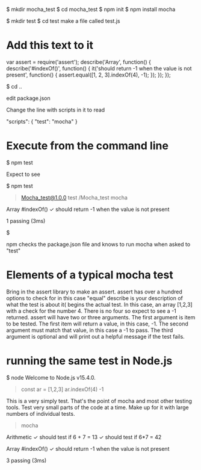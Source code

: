 $ mkdir mocha_test
$ cd mocha_test
$ npm init
$ npm install mocha

$ mkdir test
$ cd test
make a file called 
test.js

# Add this text to it

var assert = require('assert');
describe('Array', function() {
  describe('#indexOf()', function() {
    it('should return -1 when the value is not present', function() {
      assert.equal([1, 2, 3].indexOf(4), -1);
    });
  });
});


$ cd ..

edit package.json

Change the line with scripts in it to read

"scripts": {
  "test": "mocha"
}


# Execute from the command line

$ npm test

Expect to see

$ npm test

> Mocha_test@1.0.0 test <full path>/Mocha_test
> mocha



  Array
    #indexOf()
      ✓ should return -1 when the value is not present


  1 passing (3ms)

$ 


npm checks the package.json file and knows to run mocha when asked to "test"

# Elements of a typical mocha test

Bring in the assert library to make an assert. assert has over a hundred options to check for in this case "equal"
describe is your description of what the test is about 
it( begins the actual test. In this case, an array [1,2,3] with a check for the number 4. 
  There is no four so expect to see a -1 returned.
assert will have two or three arguments. The first argument is item to be tested. The first item will return a value, in this case,
-1. The second argument must match that value, in this case a -1 to pass. The third argument is optional and will print
out a helpful message if the test fails.  

# running the same test in Node.js
$ node
Welcome to Node.js v15.4.0.
> const ar = [1,2,3]
> ar.indexOf(4)
-1
> 


This is a very simply test. That's the point of mocha and most other testing tools. Test very small parts of the code at a time. 
Make up for it with large numbers of individual tests. 


> mocha

  Arithmetic
    ✓ should test if 6 + 7  = 13
    ✓ should test if 6*7 = 42

  Array
    #indexOf()
      ✓ should return -1 when the value is not present


  3 passing (3ms)

